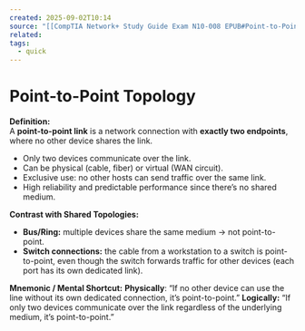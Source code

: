 ```yaml
---
created: 2025-09-02T10:14
source: "[[CompTIA Network+ Study Guide Exam N10-008 EPUB#Point-to-Point Topology]]"
related:
tags:
  - quick
---
```

# Point-to-Point Topology

**Definition:**  
A **point-to-point link** is a network connection with **exactly two endpoints**, where no other device shares the link.
- Only two devices communicate over the link.
- Can be physical (cable, fiber) or virtual (WAN circuit).
- Exclusive use: no other hosts can send traffic over the same link.
- High reliability and predictable performance since there’s no shared medium.

**Contrast with Shared Topologies:**
- **Bus/Ring:** multiple devices share the same medium → not point-to-point.
- **Switch connections:** the cable from a workstation to a switch is point-to-point, even though the switch forwards traffic for other devices (each port has its own dedicated link).


**Mnemonic / Mental Shortcut:**
**Physically**: “If no other device can use the line without its own dedicated connection, it’s point-to-point.”
**Logically:** “If only two devices communicate over the link regardless of the underlying medium, it’s point-to-point.”